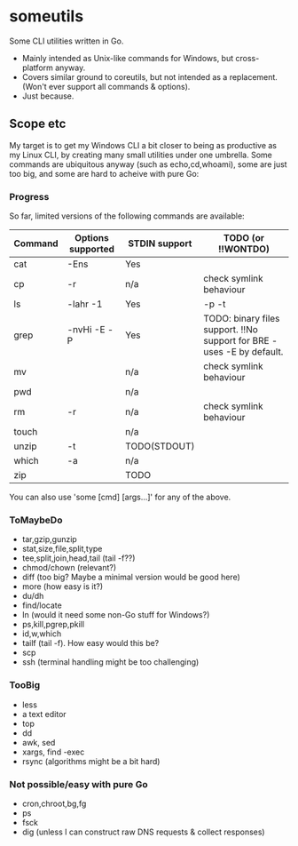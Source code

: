 someutils
=========

Some CLI utilities written in Go.

 * Mainly intended as Unix-like commands for Windows, but cross-platform anyway. 
 * Covers similar ground to coreutils, but not intended as a replacement. (Won't ever support all commands & options).
 * Just because.

Scope etc
---------
My target is to get my Windows CLI a bit closer to being as productive as my Linux CLI, by creating many small utilities under one umbrella.
Some commands are ubiquitous anyway (such as echo,cd,whoami), some are just too big, and some are hard to acheive with pure Go:
 
### Progress

So far, limited versions of the following commands are available:
 
 Command | Options supported | STDIN support  | TODO (or !!WONTDO)
 --------|-------------------|----------------|------------------------
 cat     | -Ens              | Yes            | 
 cp      | -r                | n/a            | check symlink behaviour
 ls      | -lahr -1          | Yes            | -p -t
 grep    | -nvHi -E -P       | Yes            | TODO: binary files support. !!No support for BRE - uses -E by default.
 mv      |                   | n/a            | check symlink behaviour
 pwd     |                   | n/a            | 
 rm      | -r                | n/a            | check symlink behaviour
 touch   |                   | n/a            | 
 unzip   | -t                | TODO(STDOUT)   | 
 which   | -a                | n/a            | 
 zip     |                   | TODO           |  
 
You can also use 'some [cmd] [args...]' for any of the above.

### ToMaybeDo
 * tar,gzip,gunzip
 * stat,size,file,split,type
 * tee,split,join,head,tail (tail -f??)
 * chmod/chown (relevant?)
 * diff (too big? Maybe a minimal version would be good here)
 * more (how easy is it?)
 * du/dh
 * find/locate
 * ln (would it need some non-Go stuff for Windows?)
 * ps,kill,pgrep,pkill
 * id,w,which
 * tailf (tail -f). How easy would this be?
 * scp
 * ssh (terminal handling might be too challenging)

### TooBig
 * less
 * a text editor
 * top
 * dd
 * awk, sed
 * xargs, find -exec
 * rsync (algorithms might be a bit hard)
 
### Not possible/easy with pure Go
 * cron,chroot,bg,fg
 * ps
 * fsck
 * dig (unless I can construct raw DNS requests & collect responses)